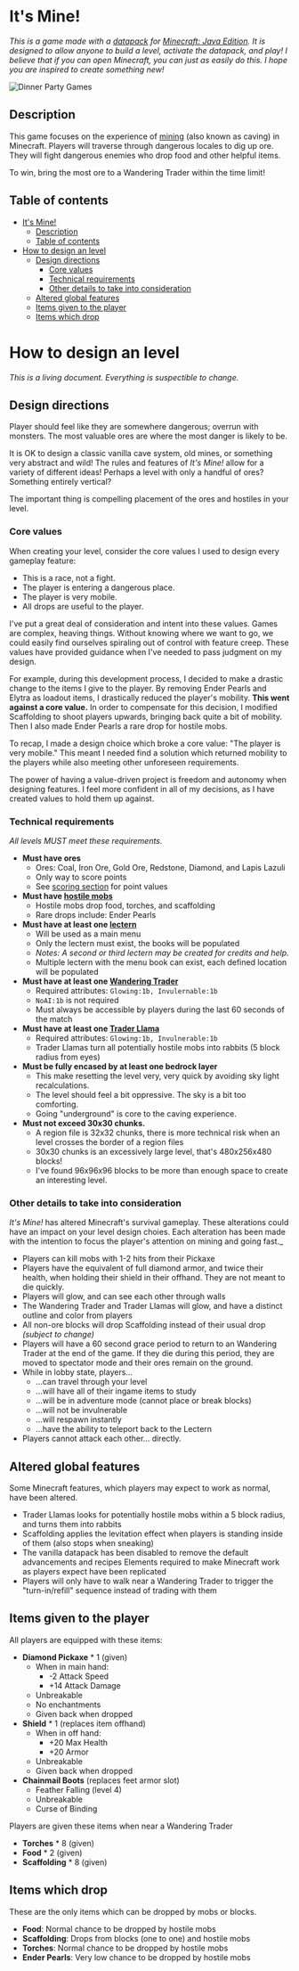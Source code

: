 # It's Mine!
*This is a game made with a [datapack](https://minecraft.gamepedia.com/Data_pack) for [Minecraft: Java Edition](https://www.minecraft.net/store/minecraft-java-edition). It is designed to allow anyone to build a level, activate the datapack, and play! I believe that if you can open Minecraft, you can just as easily do this. I hope you are inspired to create something new!*

![Dinner Party Games](https://img.shields.io/discord/204792442225033216?label=Discord&style=for-the-badge)

## Description

This game focuses on the experience of [mining](https://minecraft.gamepedia.com/Tutorials/Exploring_caverns) (also known as caving) in Minecraft. Players will traverse through dangerous locales to dig up ore. They will fight dangerous enemies who drop food and other helpful items.

To win, bring the most ore to a Wandering Trader within the time limit!

## Table of contents
- [It's Mine!](#it-s-mine-)
  * [Description](#description)
  * [Table of contents](#table-of-contents)
- [How to design an level](#how-to-design-an-level)
  * [Design directions](#design-directions)
    + [Core values](#core-values)
    + [Technical requirements](#technical-requirements)
    + [Other details to take into consideration](#other-details-to-take-into-consideration)
  * [Altered global features](#altered-global-features)
  * [Items given to the player](#items-given-to-the-player)
  * [Items which drop](#items-which-drop)

# How to design an level
_This is a living document. Everything is suspectible to change._

## Design directions
Player should feel like they are somewhere dangerous; overrun with monsters. The most valuable ores are where the most danger is likely to be. 

It is OK to design a classic vanilla cave system, old mines, or something very abstract and wild! The rules and features of _It's Mine!_ allow for a variety of different ideas! Perhaps a level with only a handful of ores? Something entirely vertical?

The important thing is compelling placement of the ores and hostiles in your level.

### Core values
When creating your level, consider the core values I used to design every gameplay feature:
- This is a race, not a fight.
- The player is entering a dangerous place.
- The player is very mobile.
- All drops are useful to the player.

I've put a great deal of consideration and intent into these values. Games are complex, heaving things. Without knowing where we want to go, we could  easily find ourselves spiraling out of control with feature creep. These values have provided guidance when I've needed to pass judgment on my design.

For example, during this development process, I decided to make a drastic change to the items I give to the player. By removing Ender Pearls and Elytra as loadout items, I drastically reduced the player's mobility. **This went against a core value.** In order to compensate for this decision, I modified Scaffolding to shoot players upwards, bringing back quite a bit of mobility. Then I also made Ender Pearls a rare drop for hostile mobs.

To recap, I made a design choice which broke a core value: "The player is very mobile." This meant I needed find a solution which returned mobility to the players while also meeting other unforeseen requirements.

The power of having a value-driven project is freedom and autonomy when designing features. I feel more confident in all of my decisions, as I have created values to hold them up against.

### Technical requirements
_All levels MUST meet these requirements._
- **Must have ores**
	- Ores: Coal, Iron Ore, Gold Ore, Redstone, Diamond, and Lapis Lazuli
	- Only way to score points
	- See [scoring section](#Scoring) for point values
- **Must have [hostile mobs](https://minecraft.gamepedia.com/Mob#Hostile_mobs)**
	- Hostile mobs drop food, torches, and scaffolding
	- Rare drops include: Ender Pearls
- **Must have at least one [lectern](https://minecraft.gamepedia.com/Lectern)**
	- Will be used as a main menu
	- Only the lectern must exist, the books will be populated
	- _Notes: A second or third lectern may be created for credits and help._
	- Multiple lectern with the menu book can exist, each defined location will be populated
- **Must have at least one [Wandering Trader](https://minecraft.gamepedia.com/Wandering_Trader)**
	- Required attributes: `Glowing:1b, Invulernable:1b`
	- `NoAI:1b` is not required
	- Must always be accessible by players during the last 60 seconds of the match
- **Must have at least one [Trader Llama](https://minecraft.gamepedia.com/)**
	- Required attributes: `Glowing:1b, Invulnerable:1b`
	- Trader Llamas turn all potentially hostile mobs into rabbits (5 block radius from eyes)
- **Must be fully encased by at least one bedrock layer**
	- This make resetting the level very, very quick by avoiding sky light recalculations.
	- The level should feel a bit oppressive. The sky is a bit too comforting.
	- Going "underground" is core to the caving experience.
- **Must not exceed 30x30 chunks.**
	- A region file is 32x32 chunks, there is more technical risk when an level crosses the border of a region files
	- 30x30 chunks is an excessively large level, that's 480x256x480 blocks!
	- I've found 96x96x96 blocks to be more than enough space to create an interesting level.

### Other details to take into consideration
_It's Mine!_ has altered Minecraft's survival gameplay. These alterations could have an impact on your level design choies. Each alteration has been made with the intention to focus the player's attention on mining and going fast._

- Players can kill mobs with 1-2 hits from their Pickaxe
- Players have the equivalent of full diamond armor, and twice their health, when holding their shield in their offhand. They are not meant to die quickly.
- Players will glow, and can see each other through walls
- The Wandering Trader and Trader Llamas will glow, and have a distinct outline and color from players
- All non-ore blocks will drop Scaffolding instead of their usual drop _(subject to change)_
- Players will have a 60 second grace period to return to an Wandering Trader at the end of the game. If they die during this period, they are moved to spectator mode and their ores remain on the ground.
- While in lobby state, players...
	- ...can travel through your level
	- ...will have all of their ingame items to study
	- ...will be in adventure mode (cannot place or break blocks) 
	- ...will not be invulnerable
	- ...will respawn instantly
	- ...have the ability to teleport back to the Lectern
- Players cannot attack each other... directly.

## Altered global features
Some Minecraft features, which players may expect to work as normal, have been altered. 

- Trader Llamas looks for potentially hostile mobs within a 5 block radius, and turns them into rabbits
- Scaffolding applies the levitation effect when players is standing inside of them (also stops when sneaking)
- The vanilla datapack has been disabled to remove the default advancements and recipes
Elements required to make Minecraft work as players expect have been replicated
- Players will only have to walk near a Wandering Trader to trigger the "turn-in/refill" sequence instead of trading with them


## Items given to the player

All players are equipped with these items:

- **Diamond Pickaxe** * 1 (given)
	- When in main hand:
		- -2 Attack Speed
		- +14 Attack Damage
	- Unbreakable
	- No enchantments
	- Given back when dropped
- **Shield** * 1 (replaces item offhand)
	- When in off hand:
		- +20 Max Health
		- +20 Armor
	- Unbreakable
	- Given back when dropped
- **Chainmail Boots** (replaces feet armor slot)
	- Feather Falling (level 4)
	- Unbreakable
	- Curse of Binding

Players are given these items when near a Wandering Trader
- **Torches** * 8 (given)
- **Food** * 2 (given)
- **Scaffolding** * 8 (given)

## Items which drop
These are the only items which can be dropped by mobs or blocks.
- **Food**: Normal chance to be dropped by hostile mobs
- **Scaffolding**: Drops from blocks (one to one) and hostile mobs
- **Torches**: Normal chance to be dropped by hostile mobs
- **Ender Pearls**: Very low chance to be dropped by hostile mobs
